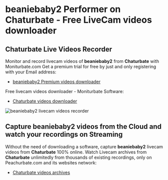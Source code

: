 # beaniebaby2 Performer on Chaturbate - Free LiveCam videos downloader

## Chaturbate Live Videos Recorder

Monitor and record livecam videos of **beaniebaby2** from **Chaturbate** with Moniturbate.com
Get a premium trial for free by just and only registering with your Email address:
* [beaniebaby2 Premium videos downloader](https://moniturbate.com/request-demo-licence-key.html)

Free livecam videos downloader - Moniturbate Software:
* [Chaturbate videos downloader](https://moniturbate.com/moniturbate-download-software.html)

![beaniebaby2 livecam videos recorder](https://peachurnet.com/templates/moniturbate-software.png)


## Capture beaniebaby2 videos from the Cloud and watch your recordings on Streaming

Without the need of downloading a software, capture **beaniebaby2** livecam videos from **Chaturbate** 100% online.
Watch Livecam archives from **Chaturbate** unlimitedly from thousands of existing recordings, only on Peachurbate.com and its websites network:
* [Chaturbate videos archives](https://peachurnet.com/)